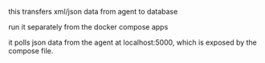 this transfers xml/json data from agent to database

run it separately from the docker compose apps

it polls json data from the agent at localhost:5000,
which is exposed by the compose file. 


